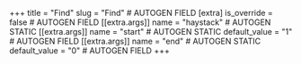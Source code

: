 +++
title = "Find"
slug = "Find" # AUTOGEN FIELD
[extra]
is_override = false # AUTOGEN FIELD
[[extra.args]]
name = "haystack" # AUTOGEN STATIC
[[extra.args]]
name = "start" # AUTOGEN STATIC
default_value = "1" # AUTOGEN FIELD
[[extra.args]]
name = "end" # AUTOGEN STATIC
default_value = "0" # AUTOGEN FIELD
+++